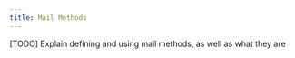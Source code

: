 ```yaml
---
title: Mail Methods
---
```


[TODO] Explain defining and using mail methods, as well as what they are
